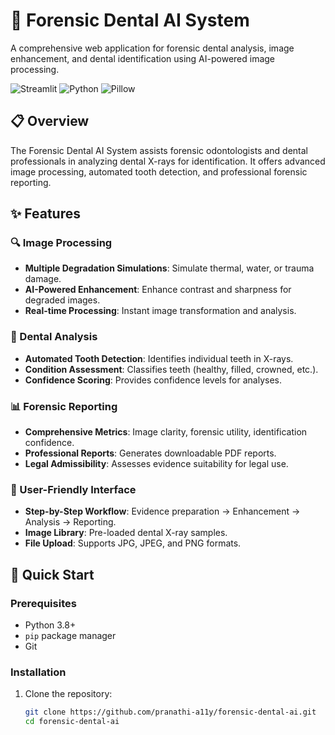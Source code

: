 # 🦷 Forensic Dental AI System

A comprehensive web application for forensic dental analysis, image enhancement, and dental identification using AI-powered image processing.

![Streamlit](https://img.shields.io/badge/Streamlit-1.28.0-ff4b4b) ![Python](https://img.shields.io/badge/Python-3.8+-3776ab) ![Pillow](https://img.shields.io/badge/Pillow-10.0.0-ffffff)

## 📋 Overview

The Forensic Dental AI System assists forensic odontologists and dental professionals in analyzing dental X-rays for identification. It offers advanced image processing, automated tooth detection, and professional forensic reporting.

## ✨ Features

### 🔍 Image Processing
- **Multiple Degradation Simulations**: Simulate thermal, water, or trauma damage.
- **AI-Powered Enhancement**: Enhance contrast and sharpness for degraded images.
- **Real-time Processing**: Instant image transformation and analysis.

### 🦷 Dental Analysis
- **Automated Tooth Detection**: Identifies individual teeth in X-rays.
- **Condition Assessment**: Classifies teeth (healthy, filled, crowned, etc.).
- **Confidence Scoring**: Provides confidence levels for analyses.

### 📊 Forensic Reporting
- **Comprehensive Metrics**: Image clarity, forensic utility, identification confidence.
- **Professional Reports**: Generates downloadable PDF reports.
- **Legal Admissibility**: Assesses evidence suitability for legal use.

### 🎯 User-Friendly Interface
- **Step-by-Step Workflow**: Evidence preparation → Enhancement → Analysis → Reporting.
- **Image Library**: Pre-loaded dental X-ray samples.
- **File Upload**: Supports JPG, JPEG, and PNG formats.

## 🚀 Quick Start

### Prerequisites
- Python 3.8+
- `pip` package manager
- Git

### Installation
1. Clone the repository:
   ```bash
   git clone https://github.com/pranathi-a11y/forensic-dental-ai.git
   cd forensic-dental-ai
